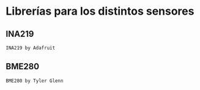 # Librerías para los distintos sensores
## INA219
    INA219 by Adafruit
## BME280
    BME280 by Tyler Glenn       
